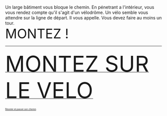 Un large bâtiment vous bloque le chemin. En pénetrant a l'intérieur, vous vous rendez compte qu'il s'agit d'un vélodrôme. Un vélo semble vous attendre sur la ligne de départ. Il vous appelle. Vous devez faire au moins un tour.  
<span style= font-size:3em> MONTEZ !</span>

*** 

[<span style= font-size:5em> MONTEZ SUR LE VELO </span>](https://github.com/Yacine-Oussadi/TP_Techmed_Groupe_1_Labyrinth/blob/29dedd743a9d3b5abc6a61bfffa91608198b47ba/Game_Over.md)

[<span style= font-size:0.5em> Résister et passer son chemin </span>](https://github.com/Yacine-Oussadi/TP_Techmed_Groupe_1_Labyrinth/blob/785d7bb10db257ff901e76d6eeaea203c4c92fe6/UCA.md)
